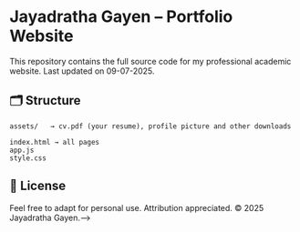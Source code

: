 # Jayadratha Gayen – Portfolio Website

This repository contains the full source code for my professional academic website.
Last updated on 09-07-2025.


## 🗂 Structure

```
assets/   → cv.pdf (your resume), profile picture and other downloads

index.html → all pages
app.js
style.css
```


## 📄 License

Feel free to adapt for personal use. Attribution appreciated. © 2025 Jayadratha Gayen.-->
